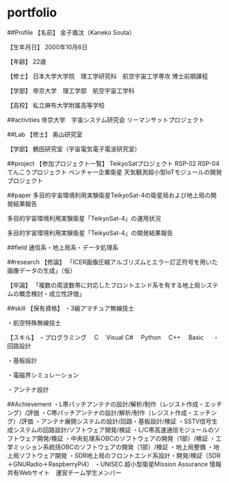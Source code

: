# portfolio
##Profile
【名前】
金子颯汰（Kaneko Souta）

【生年月日】
2000年10月6日

【年齢】
22歳

【修士】
日本大学大学院　理工学研究科　航空宇宙工学専攻
博士前期課程

【学部】
帝京大学　理工学部　航空宇宙工学科

【高校】
私立麻布大学附属高等学校

##activities
帝京大学　宇宙システム研究会
リーマンサットプロジェクト

##Lab
【修士】
奥山研究室

【学部】
鶴田研究室（宇宙電気電子電波研究室）

##project
【参加プロジェクト一覧】
TeikyoSatプロジェクト
RSP-02
RSP-04
てんこうプロジェクト
ベンチャー企業衛星
天気観測超小型IoTモジュールの開発プロジェクト

##paper
多目的宇宙環境利用実験衛星TeikyoSat-4の衛星局および地上局の開発結果報告

多目的宇宙環境利用実験衛星「TeikyoSat-4」の運用状況

多目的宇宙環境利用実験衛星「TeikyoSat-4」の開発結果報告

##field
通信系・地上局系・データ処理系

##research
【修論】
「ICER画像圧縮アルゴリズムとエラー訂正符号を用いた画像データの生成」（仮）

【卒論】
「複数の周波数帯に対応したフロントエンド系を有する地上局システムの概念検討・成立性評価」

##skill
【保有資格】
・3級アマチュア無線技士

・航空特殊無線技士

【スキル】
・プログラミング
　C
　Visual C#
　Python
　C++
　Basic
　
・回路設計

・基板設計

・電磁界シミュレーション

・アンテナ設計

##Achievement
・L帯パッチアンテナの設計/解析/制作（レジスト作成・エッチング）/評価
・C帯パッチアンテナの設計/解析/制作（レジスト作成・エッチング）/評価
・アンテナ展開システムの設計/回路・基板設計/検証
・SSTV信号生成システムの回路設計/ソフトウェア開発/検証
・L/C帯高速通信モジュールのソフトウェア開発/検証
・中央処理系OBCのソフトウェアの開発（1部）/検証
・工学ミッション系統括OBCのソフトウェアの開発（1部）/検証
・地上局整備
・地上局ソフトウェア開発
・SDR地上局のフロントエンド系設計・開発/検証（SDR＋GNURadio＋RaspberryPi4）
・UNISEC 超小型衛星Mission Assurance 情報共有Webサイト　運営チーム学生メンバー
